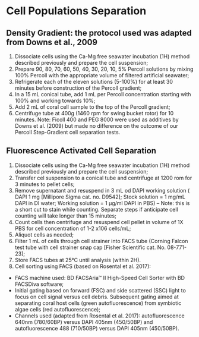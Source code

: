 # Cell Populations Separation

## Density Gradient: the protocol used was adapted from Downs et al., 2009

1. Dissociate cells using the Ca-Mg free seawater incubation (1H) method described previously and prepare the cell suspension;
2. Prepare 90, 80, 70, 60, 50, 40, 30, 20, 10, 5% Percoll solutions by mixing 100% Percoll with the appropriate volume of filtered artificial seawater; 
3. Refrigerate each of the eleven solutions (5-100%) for at least 30 minutes before construction of the Percoll gradient; 
4.  In a 15 mL conical tube, add 1 mL per Percoll concentration starting with 100% and working towards 10%;
5. Add 2 mL of coral cell sample to the top of the Percoll gradient;
6. Centrifuge tube at 400g (1460 rpm for swing bucket rotor) for 10 minutes.
Note: Ficoll 400 and PEG 8000 were used as additives by Downs et al. (2009) but made no difference on the outcome of our Percoll Step-Gradient cell separation tests.

## Fluorescence Activated Cell Separation
1. Dissociate cells using the Ca-Mg free seawater incubation (1H) method described previously and prepare the cell suspension;
2. Transfer cel suspension to a conical tube and centrifuge at 1200 rom for 3 minutes to pellet cells;
3. Remove supernatant and resuspend in 3 mL od DAPI working solution ( DAPI 1 mg [Millipore Sigma cat. no. D9542]; Stock solution = 1 mg/mL DAPI in DI water; Working solution = 1 μg/ml DAPI in PBS) – Note: this is a short cut to stain while counting. Separate steps if anticipate cell counting will take longer than 15 minutes;
4. Count cells then centrifuge and resuspend cell pellet in volume of 1X PBS for cell concentration of 1-2 x106 cells/mL;
5. Aliquot cells as needed;
6. Filter 1 mL of cells through cell strainer into FACS tube (Corning Falcon test tube with cell strainer snap cap [Fisher Scientific cat. No. 08-771-23];
7. Store FACS tubes at 25°C until analysis (within 2H).
8. Cell sorting using FACS (based on Rosental et al. 2017):

- FACS machine used: BD FACSAria™ II High-Speed Cell Sorter with BD FACSDiva software;
- Initial gating based on forward (FSC) and side scattered (SSC) light to focus on cell signal versus cell debris. Subsequent gating aimed at separating coral host cells (green autofluorescence) from symbiotic algae cells (red autofluorescence);
- Channels used (adapted from Rosental et al. 2017): autofluorescence 640nm (780/60BP) versus DAPI 405nm (450/50BP) and autofluorescence 488 (710/50BP) versus DAPI 405nm (450/50BP).
